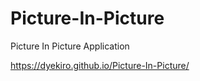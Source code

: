 # Picture-In-Picture
Picture In Picture Application


https://dyekiro.github.io/Picture-In-Picture/

